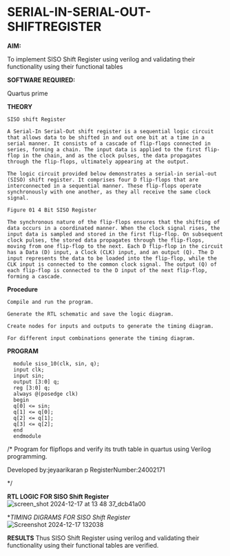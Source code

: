 # SERIAL-IN-SERIAL-OUT-SHIFTREGISTER

**AIM:**

To implement  SISO Shift Register using verilog and validating their functionality using their functional tables

**SOFTWARE REQUIRED:**

Quartus prime

**THEORY**
```
SISO shift Register

A Serial-In Serial-Out shift register is a sequential logic circuit that allows data to be shifted in and out one bit at a time in a serial manner. It consists of a cascade of flip-flops connected in series, forming a chain. The input data is applied to the first flip-flop in the chain, and as the clock pulses, the data propagates through the flip-flops, ultimately appearing at the output.

The logic circuit provided below demonstrates a serial-in serial-out (SISO) shift register. It comprises four D flip-flops that are interconnected in a sequential manner. These flip-flops operate synchronously with one another, as they all receive the same clock signal.

Figure 01 4 Bit SISO Register

The synchronous nature of the flip-flops ensures that the shifting of data occurs in a coordinated manner. When the clock signal rises, the input data is sampled and stored in the first flip-flop. On subsequent clock pulses, the stored data propagates through the flip-flops, moving from one flip-flop to the next. Each D flip-flop in the circuit has a Data (D) input, a Clock (CLK) input, and an output (Q). The D input represents the data to be loaded into the flip-flop, while the CLK input is connected to the common clock signal. The output (Q) of each flip-flop is connected to the D input of the next flip-flop, forming a cascade.
```

**Procedure**
```
Compile and run the program.

Generate the RTL schematic and save the logic diagram.

Create nodes for inputs and outputs to generate the timing diagram.

For different input combinations generate the timing diagram.
```
**PROGRAM**
```
  module siso_10(clk, sin, q);
  input clk;
  input sin;
  output [3:0] q;
  reg [3:0] q;
  always @(posedge clk)
  begin
  q[0] <= sin;
  q[1] <= q[0];
  q[2] <= q[1];
  q[3] <= q[2];
  end
  endmodule
```
/* Program for flipflops and verify its truth table in quartus using Verilog programming.

Developed by:jeyaarikaran p
RegisterNumber:24002171

*/

**RTL LOGIC FOR SISO Shift Register**
![screen_shot 2024-12-17 at 13 48 37_dcb41a00](https://github.com/user-attachments/assets/be2819cf-068d-4e53-83d4-c6022f634026)

**TIMING DIGRAMS FOR SISO Shift Register*
![Screenshot 2024-12-17 132038](https://github.com/user-attachments/assets/8348ec4a-a937-4a68-a32f-d216c6cd2342)

**RESULTS**
Thus SISO Shift Register using verilog and validating their functionality using their functional tables are verified.

